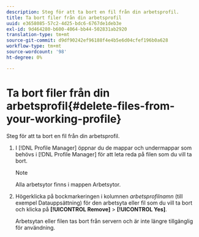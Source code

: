 ```yaml
---
description: Steg för att ta bort en fil från din arbetsprofil.
title: Ta bort filer från din arbetsprofil
uuid: e3658085-57c2-4d25-bdc6-6767de1deb3e
exl-id: 9d464280-b600-4064-bb44-502831ab2920
translation-type: tm+mt
source-git-commit: d9df90242ef96188f4e4b5e6d04cfef196b0a628
workflow-type: tm+mt
source-wordcount: '98'
ht-degree: 0%

---
```


# Ta bort filer från din arbetsprofil{#delete-files-from-your-working-profile}

Steg för att ta bort en fil från din arbetsprofil.

1. I [!DNL Profile Manager] öppnar du de mappar och undermappar som behövs i [!DNL Profile Manager] för att leta reda på filen som du vill ta bort.

   >[!NOTE]
   >
   >Alla arbetsytor finns i mappen Arbetsytor.

1. Högerklicka på bockmarkeringen i kolumnen *arbetsprofilnamn* (till exempel Datauppsättning) för den arbetsyta eller fil som du vill ta bort och klicka på **[!UICONTROL Remove]** > **[!UICONTROL Yes]**.

   Arbetsytan eller filen tas bort från servern och är inte längre tillgänglig för användning.
